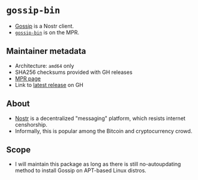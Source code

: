 # `gossip-bin`
* [Gossip](https://github.com/mikedilger/gossip) is a Nostr client.
* [`gossip-bin`](https://mpr.makedeb.org/packages/gossip-bin) is on the MPR.

## Maintainer metadata
* Architecture: `amd64` only
* SHA256 checksums provided with GH releases
* [MPR page](https://mpr.makedeb.org/packages/gossip-bin)
* Link to [latest release](https://github.com/mikedilger/gossip/releases/latest) on GH

## About
* [Nostr](https://en.wikipedia.org/wiki/Nostr) is a decentralized "messaging" platform, which resists internet censhorship.
* Informally, this is popular among the Bitcoin and cryptocurrency crowd.

## Scope
* I will maintain this package as long as there is still no-autoupdating method to install Gossip on APT-based Linux distros.

